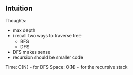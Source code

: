 ## Intuition
Thoughts:
- max depth
- i recall two ways to traverse tree
    - BFS
    - DFS
- DFS makes sense
- recursion should be smaller code

Time: O(N) - for DFS
Space: O(N) - for the recursive stack


